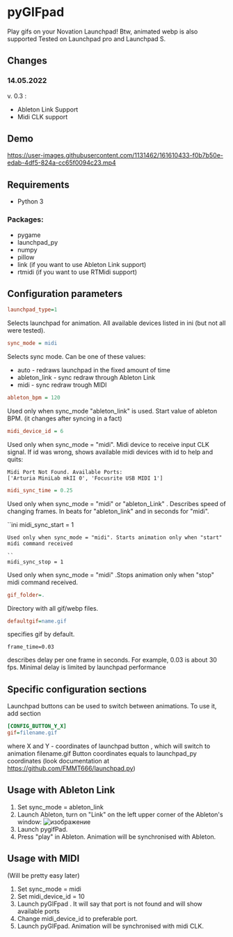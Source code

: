 # pyGIFpad
 Play gifs on your Novation Launchpad!
 Btw, animated webp is also supported
Tested on Launchpad pro and Launchpad S.

## Changes
### 14.05.2022
v. 0.3 :
- Ableton Link Support
- Midi CLK support
## Demo


https://user-images.githubusercontent.com/1131462/161610433-f0b7b50e-edab-4df5-824a-cc65f0094c23.mp4


## Requirements
* Python 3
### Packages:
* pygame
* launchpad_py
* numpy
* pillow
* link (if you want to use Ableton Link support)
* rtmidi (if you want to use RTMidi support)

## Configuration parameters
```ini
launchpad_type=1
```
Selects launchpad for animation. All available devices listed in ini (but not all were tested). 


```ini
sync_mode = midi
```
Selects sync mode. Can be one of these values: 
* auto - redraws launchpad in the fixed amount of time
* ableton_link - sync redraw through Ableton Link
* midi - sync redraw trough MIDI


```ini
ableton_bpm = 120
```
Used only when sync_mode "ableton_link" is used. Start value of ableton BPM. (it changes after syncing in a fact)

```ini
midi_device_id = 6
```
Used only when sync_mode = "midi". Midi device to receive input CLK signal. If id was wrong, shows available midi devices with id to help and quits:
```
Midi Port Not Found. Available Ports:
['Arturia MiniLab mkII 0', 'Focusrite USB MIDI 1']
```

```ini
midi_sync_time = 0.25
```
Used only when sync_mode = "midi" or "ableton_Link" . Describes speed of changing frames. In beats for "ableton_link" and in seconds for "midi".

``ini
midi_sync_start = 1
```
Used only when sync_mode = "midi". Starts animation only when "start" midi command received

`` 
midi_sync_stop = 1
```
Used only when sync_mode = "midi" .Stops animation only when "stop" midi command received.


```ini
gif_folder=.
```
Directory with all gif/webp files.

```ini
defaultgif=name.gif
```
specifies gif by default. 

```
frame_time=0.03
```
describes delay per one frame in seconds. For example, 0.03 is about 30 fps. 
Minimal delay is limited by launchpad performance

## Specific configuration sections
Launchpad buttons can be used to switch between animations.
To use it, add section
```ini
[CONFIG_BUTTON_Y_X]
gif=filename.gif
```
where X and Y - coordinates of launchpad button , which will switch to animation filename.gif
Button coordinates equals to launchpad_py coordinates (look documentation at https://github.com/FMMT666/launchpad.py)

## Usage with Ableton Link
1. Set sync_mode = ableton_link
2. Launch Ableton, turn on "Link" on the left upper corner of the Ableton's window:
![изображение](https://user-images.githubusercontent.com/1131462/168413482-9b680d6a-e951-4f49-8484-f5b7c5e38c28.png)
3. Launch pygifPad. 
4. Press "play" in Ableton. Animation will be synchronised with Ableton.

## Usage with MIDI
(Will be pretty easy later)
1. Set sync_mode = midi
2. Set midi_device_id = 10
3. Launch pyGIFpad . It will say that port is not found and will show available ports
4. Change midi_device_id to preferable port.
5. Launch pyGIFpad. Animation will be synchronised with midi CLK.
